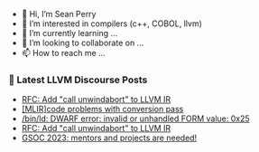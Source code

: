 - 👋 Hi, I’m Sean Perry
- 👀 I’m interested in compilers (c++, COBOL, llvm)
- 🌱 I’m currently learning ...
- 💞️ I’m looking to collaborate on ...
- 📫 How to reach me ...

<!---
s66perry/s66perry is a ✨ special ✨ repository because its `README.md` (this file) appears on your GitHub profile.
You can click the Preview link to take a look at your changes.
--->
### 📕 Latest LLVM Discourse Posts

<!-- DISCOURSE-LLVM:START -->
- [RFC: Add &quot;call unwindabort&quot; to LLVM IR](https://discourse.llvm.org/t/rfc-add-call-unwindabort-to-llvm-ir/62543#post_10)
- [[MLIR]code problems with conversion pass](https://discourse.llvm.org/t/mlir-code-problems-with-conversion-pass/67752#post_1)
- [/bin/ld: DWARF error: invalid or unhandled FORM value: 0x25](https://discourse.llvm.org/t/bin-ld-dwarf-error-invalid-or-unhandled-form-value-0x25/67620#post_10)
- [RFC: Add &quot;call unwindabort&quot; to LLVM IR](https://discourse.llvm.org/t/rfc-add-call-unwindabort-to-llvm-ir/62543#post_9)
- [GSOC 2023: mentors and projects are needed!](https://discourse.llvm.org/t/gsoc-2023-mentors-and-projects-are-needed/67749#post_3)
<!-- DISCOURSE-LLVM:END -->
